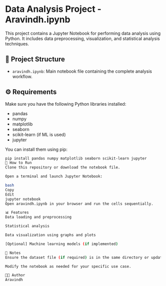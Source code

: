 # Data Analysis Project - Aravindh.ipynb

This project contains a Jupyter Notebook for performing data analysis using Python. It includes data preprocessing, visualization, and statistical analysis techniques.
## 📁 Project Structure

- `aravindh.ipynb`: Main notebook file containing the complete analysis workflow.

## ⚙️ Requirements

Make sure you have the following Python libraries installed:

- pandas
- numpy
- matplotlib
- seaborn
- scikit-learn (if ML is used)
- jupyter

You can install them using pip:

```bash
pip install pandas numpy matplotlib seaborn scikit-learn jupyter
🚀 How to Run
Clone this repository or download the notebook file.

Open a terminal and launch Jupyter Notebook:

bash
Copy
Edit
jupyter notebook
Open aravindh.ipynb in your browser and run the cells sequentially.

📊 Features
Data loading and preprocessing

Statistical analysis

Data visualization using graphs and plots

[Optional] Machine learning models (if implemented)

📌 Notes
Ensure the dataset file (if required) is in the same directory or update the path in the notebook.

Modify the notebook as needed for your specific use case.

🧑‍💻 Author
Aravindh
